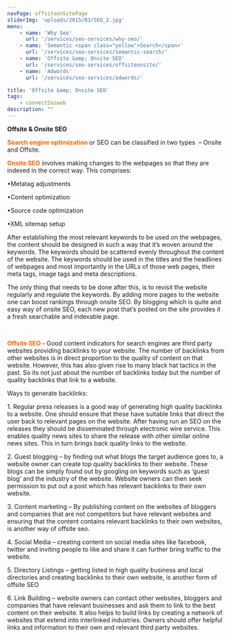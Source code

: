 ```yaml
---
navPage: offsiteonSitePage
sliderImg: 'uploads/2015/03/SEO_2.jpg'
menu:
    - name: 'Why Seo'
      url: '/services/seo-services/why-seo/'
    - name: 'Semantic <span class="yellow">Search</span>'
      url: '/services/seo-services/semantic-search/'
    - name: 'Offsite &amp; Onsite SEO'
      url: '/services/seo-services/offsiteonsite/'
    - name: 'Adwords'
      url: '/services/seo-services/adwords/'

title: 'Offsite &amp; Onsite SEO'
tags: 
    - connect2ozweb
description: ""
---
```


<p><strong>Offsite &amp;&nbsp;Onsite SEO</strong></p>
<p><strong><span style="color: #ff6600;">Search engine optimization</span> </strong>or SEO can be classified in two types &nbsp;– Onsite and Offsite.</p>
<p><span style="color: #ff6600;"><strong>Onsite SEO</strong> </span>involves making changes to the webpages so that they are indexed in the correct way. This comprises:</p>
<p>•Metatag adjustments</p>

<p>•Content optimization</p>

<p>•Source code optimization</p>

<p>•XML sitemap setup</p>

<p>After establishing the most relevant keywords to be used on the webpages, the content should be designed in such a way that it’s woven around the keywords. The keywords should be scattered evenly throughout the content of the website. The keywords should be used in the titles and the headlines of webpages and most importantly in the URLs of those web pages, their meta tags, image tags and meta descriptions.</p>

<p>The only thing that needs to be done after this, is to revisit the website regularly and regulate the keywords. By adding more pages to the website one can boost rankings through onsite SEO. By blogging which is quite and easy way of onsite SEO, each new post that’s posted on the site provides it a fresh searchable and indexable page.</p>

&nbsp;

<p><strong><span style="color: #ff6600;">Offsite SEO –</span> </strong>Good content indicators for search engines are third party websites providing backlinks to your website. The number of backlinks from other websites is in direct proportion to the quality of content on that website. However, this has also given rise to many black hat tactics in the past. So its not just about the number of backlinks today but the number of quality backlinks that link to a website.</p>

<p>Ways to generate backlinks:</p>

<p>1. Regular press releases is a good way of generating high quality backlinks to a website. One should ensure that these have suitable links that direct the user back to relevant pages on the website. After having run an SEO on the releases they should be disseminated through electronic wire service. This enables quality news sites to share the release with other similar online news sites. This in turn brings back quality links to the website.</p>

<p>2. Guest blogging – by finding out what blogs the target audience goes to, a website owner can create top quality backlinks to their website. These blogs can be simply found out by googling on keywords such as ‘guest blog’ and the industry of the website. Website owners can then seek permission to put out a post which has relevant backlinks to their own website.</p>

<p>3. Content marketing – By publishing content on the websites of bloggers and companies that are not competitors but have relevant websites and ensuring that the content contains relevant backlinks to their own websites, is another way of offsite seo.</p>

<p>4. Social Media – creating content on social media sites like facebook, twitter and inviting people to like and share it can further bring traffic to the website.</p>

<p>5. Directory Listings – getting listed in high quality business and local directories and creating backlinks to their own website, is another form of offsite SEO</p>

<p>6. Link Building – website owners can contact other websites, bloggers and companies that have relevant businesses and ask them to link to the best content on their website. It also helps to build links by creating a network of websites that extend into interlinked industries. Owners should offer helpful links and information to their own and relevant third party websites.</p>
